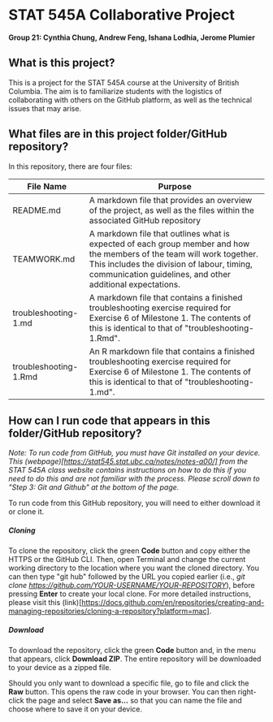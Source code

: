 # STAT 545A Collaborative Project
**Group 21: Cynthia Chung, Andrew Feng, Ishana Lodhia, Jerome	Plumier**

## What is this project?
This is a project for the STAT 545A course at the University of British Columbia. The aim is to familiarize students with the logistics of collaborating with others on the GitHub platform, as well as the technical issues that may arise.

## What files are in this project folder/GitHub repository?
In this repository, there are four files:

File Name | Purpose
----------|---------
README.md | A markdown file that provides an overview of the project, as well as the files within the associated GitHub repository
TEAMWORK.md | A markdown file that outlines what is expected of each group member and how the members of the team will work together. This includes the division of labour, timing, communication guidelines, and other additional expectations.
troubleshooting-1.md | A markdown file that contains a finished troubleshooting exercise required for Exercise 6 of Milestone 1. The contents of this is identical to that of "troubleshooting-1.Rmd".
troubleshooting-1.Rmd | An R markdown file that contains a finished troubleshooting exercise required for Exercise 6 of Milestone 1. The contents of this is identical to that of "troubleshooting-1.md".

## How can I run code that appears in this folder/GitHub repository?
*Note: To run code from GitHub, you must have Git installed on your device. This (webpage)[https://stat545.stat.ubc.ca/notes/notes-a00/] from the STAT 545A class website contains instructions on how to do this if you need to do this and are not familiar with the process. Please scroll down to "Step 3: Git and Github" at the bottom of the page.*

To run code from this GitHub repository, you will need to either download it or clone it.

##### Cloning
To clone the repository, click the green **Code** button and copy either the HTTPS or the GitHub CLI. Then, open Terminal and change the current working directory to the location where you want the cloned directory. You can then type "git hub" followed by the URL you copied earlier (i.e., *git clone https://github.com/YOUR-USERNAME/YOUR-REPOSITORY*), before pressing **Enter** to create your local clone. For more detailed instructions, please visit this (link)[https://docs.github.com/en/repositories/creating-and-managing-repositories/cloning-a-repository?platform=mac].

##### Download
To download the repository, click the green **Code** button and, in the menu that appears, click **Download ZIP**. The entire repository will be downloaded to your device as a zipped file. 

Should you only want to download a specific file, go to file and click the **Raw** button. This opens the raw code in your browser. You can then right-click the page and select **Save as…** so that you can name the file and choose where to save it on your device.